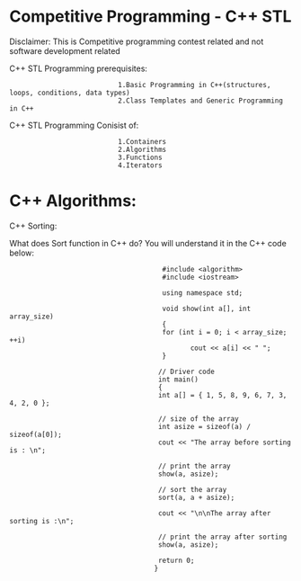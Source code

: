 # Competitive Programming - C++ STL 

Disclaimer: This is Competitive programming contest related and not software development related

C++ STL Programming prerequisites:
    
                               1.Basic Programming in C++(structures, loops, conditions, data types)
                               2.Class Templates and Generic Programming in C++
                               
C++ STL Programming Conisist of:
  
                               1.Containers
                               2.Algorithms
                               3.Functions
                               4.Iterators
                               
# C++ Algorithms:

C++ Sorting: 

What does Sort function in C++ do? You will understand it in the C++ code below:
 
                                          #include <algorithm>
                                          #include <iostream>
 
                                          using namespace std;
 
                                          void show(int a[], int array_size)
                                          {
                                          for (int i = 0; i < array_size; ++i)
                                                 cout << a[i] << " ";
                                          }
 
                                         // Driver code
                                         int main()
                                         {
                                         int a[] = { 1, 5, 8, 9, 6, 7, 3, 4, 2, 0 };
   
                                         // size of the array
                                         int asize = sizeof(a) / sizeof(a[0]);
                                         cout << "The array before sorting is : \n";
   
                                         // print the array
                                         show(a, asize);
 
                                         // sort the array
                                         sort(a, a + asize);
 
                                         cout << "\n\nThe array after sorting is :\n";
   
                                         // print the array after sorting
                                         show(a, asize);
 
                                         return 0;
                                        }
 
